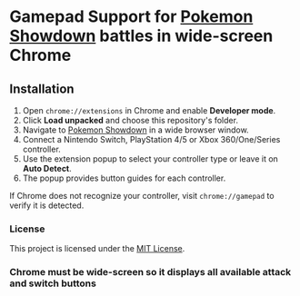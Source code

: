 # Gamepad Support for [Pokemon Showdown](https://play.pokemonshowdown.com) battles in wide-screen Chrome

## Installation

1. Open `chrome://extensions` in Chrome and enable **Developer mode**.
2. Click **Load unpacked** and choose this repository's folder.
3. Navigate to [Pokemon Showdown](https://play.pokemonshowdown.com) in a wide browser window.
4. Connect a Nintendo Switch, PlayStation 4/5 or Xbox 360/One/Series controller.
5. Use the extension popup to select your controller type or leave it on **Auto Detect**.
6. The popup provides button guides for each controller.

If Chrome does not recognize your controller, visit `chrome://gamepad` to verify it is detected.

### License

This project is licensed under the [MIT License](LICENSE).

### Chrome must be wide-screen so it displays all available attack and switch buttons

